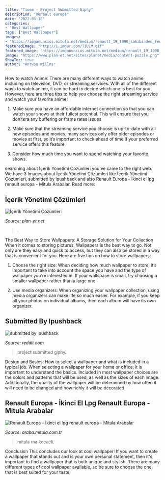 ```yaml
---
title: "Tiuem - Project Submitted Giphy"
description: "Renault europa"
date: "2022-03-18"
categories:
- "Best Wallpaper"
tags: ["Best Wallpaper"]
images:
- "https://imganuncios.mitula.net/medium/renault_19_1998_sahibinden_renault_r_19_1_4_europa_rna_1998_model_kocaeli_112_200_km_5140104621608244265.jpg"
featuredImage: "http://i.imgur.com/TiUEM.gif"
featured_image: "https://imganuncios.mitula.net/medium/renault_19_1998_sahibinden_renault_r_19_1_4_europa_rna_1998_model_kocaeli_112_200_km_5140104621608244265.jpg"
image: "https://www.plan-et.net/sites/planet/media/content-puzzle.png"
ShowToc: true
author: "Antwon Willms"
---
```



How to watch Anime: There are many different ways to watch anime including on television, DVD, or streaming services.
With all of the different ways to watch anime, it can be hard to decide which one is best for you. However, here are three tips to help you choose the right streaming service and watch your favorite anime!
1. Make sure you have an affordable internet connection so that you can watch your shows at their fullest potential. This will ensure that you don’tera any buffering or frame rates issues.

2. Make sure that the streaming service you choose is up-to-date with all new episodes and movies. many services only offer older episodes or movies at first, so it’s important to check ahead of time if your preferred service offers this feature.

3. Consider how much time you want to spend watching your favorite shows.

	

		
searching about İçerik Yönetimi Çözümleri you've came to the right web. We have 3 Images about İçerik Yönetimi Çözümleri like İçerik Yönetimi Çözümleri, submitted by ipushback and also Renault Europa - İkinci el lpg renault europa - Mitula Arabalar. Read more:
		
    
## İçerik Yönetimi Çözümleri

<img loading=lazy src="https://www.plan-et.net/sites/planet/media/content-puzzle.png" onerror="this.onerror=null;this.src='https://tse1.mm.bing.net/th?id=OIP.XvcFwHPVfwlhzUOq4aAlsQHaCR&amp;pid=15.1';" alt="İçerik Yönetimi Çözümleri">

_Source: plan-et.net_

>. 

	

The Best Way to Store Wallpapers: A Storage Solution for Your Collection
When it comes to storing pictures, Wallpapers is the best way to go. Not only are they easy and quick to access, but they can also be stored in a way that is convenient for you. Here are five tips on how to store wallpapers:
1) Choose the right size: When deciding how much wallpaper to store, it’s important to take into account the space you have and the type of wallpaper you’re interested in. If your wallspace is small, try choosing a smaller wallpaper rather than a large one.

2) Use media organizers: When organizing your wallpaper collection, using media organizers can make life so much easier. For example, if you keep all your photos on individual albums, then each album will have its own organizer.

    
## Submitted By Ipushback

<img loading=lazy src="http://i.imgur.com/TiUEM.gif" onerror="this.onerror=null;this.src='https://tse3.mm.bing.net/th?id=OIP.xj7JXzwA-mBi4dq_TqrPegHaGL&amp;pid=15.1';" alt="submitted by ipushback">

_Source: reddit.com_

>project submitted giphy. 

	

Design and Basics: How to select a wallpaper and what is included in a typical job.
When selecting a wallpaper for your home or office, it is important to understand the basics. Included in most wallpaper choices are the colors and patterns that will be used, as well as the sizes of each image. Additionally, the quality of the wallpaper will be determined by how often it will need to be changed and how richly it will be decorated.

    
## Renault Europa - İkinci El Lpg Renault Europa - Mitula Arabalar

<img loading=lazy src="https://imganuncios.mitula.net/medium/renault_19_1998_sahibinden_renault_r_19_1_4_europa_rna_1998_model_kocaeli_112_200_km_5140104621608244265.jpg" onerror="this.onerror=null;this.src='https://tse4.mm.bing.net/th?id=OIP.U7kIBwCUFxfTiGWn-pF5eAAAAA&amp;pid=15.1';" alt="Renault Europa - İkinci el lpg renault europa - Mitula Arabalar">

_Source: araba.mitula.com.tr_

>mitula rna kocaeli. 

	

Conclusion
This concludes our look at cool wallpaper! If you want to create a wallpaper that stands out and is your own personal statement, then it's important to find a wallpaper that is both unique and stylish. There are many different types of cool wallpaper available, so be sure to choose the one that is best suited for your taste.

